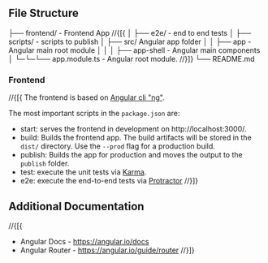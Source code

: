 ﻿## File Structure

├── frontend/ - Frontend App
//{[{
│ ├── e2e/ - end to end tests
│ ├── scripts/ - scripts to publish
│ ├── src/ Angular app folder
│ │ ├── app - Angular main root module
│ │ │ ├── app-shell - Angular main components
│ └─└─└── app.module.ts - Angular root module.
//}]}
└── README.md

### Frontend

//{[{
The frontend is based on [Angular cli "ng"](https://angular.io/cli).

The most important scripts in the `package.json` are:

- start: serves the frontend in development on http://localhost:3000/.
- build: Builds the frontend app. The build artifacts will be stored in the `dist/` directory. Use the `--prod` flag for a production build.
- publish: Builds the app for production and moves the output to the `publish` folder.
- test: execute the unit tests via [Karma](https://karma-runner.github.io).
- e2e: execute the end-to-end tests via [Protractor](http://www.protractortest.org/)
  //}]}

## Additional Documentation

//{[{

- Angular Docs - https://angular.io/docs
- Angular Router - https://angular.io/guide/router
  //}]}
